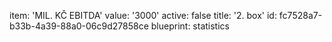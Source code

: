 item: 'MIL. KČ EBITDA'
value: '3000'
active: false
title: '2. box'
id: fc7528a7-b33b-4a39-88a0-06c9d27858ce
blueprint: statistics
